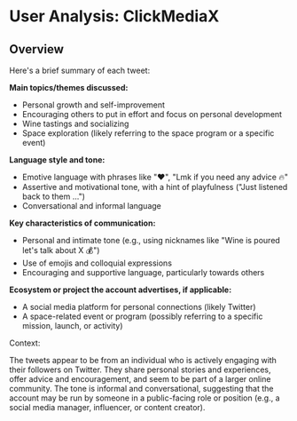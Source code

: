 # User Analysis: ClickMediaX

## Overview

Here's a brief summary of each tweet:

**Main topics/themes discussed:**

* Personal growth and self-improvement
* Encouraging others to put in effort and focus on personal development
* Wine tastings and socializing
* Space exploration (likely referring to the space program or a specific event)

**Language style and tone:**

* Emotive language with phrases like "❤️", "Lmk if you need any advice 🔥"
* Assertive and motivational tone, with a hint of playfulness ("Just listened back to them ...")
* Conversational and informal language

**Key characteristics of communication:**

* Personal and intimate tone (e.g., using nicknames like "Wine is poured let's talk about X 💰")
* Use of emojis and colloquial expressions
* Encouraging and supportive language, particularly towards others

**Ecosystem or project the account advertises, if applicable:**

* A social media platform for personal connections (likely Twitter)
* A space-related event or program (possibly referring to a specific mission, launch, or activity)

Context:

The tweets appear to be from an individual who is actively engaging with their followers on Twitter. They share personal stories and experiences, offer advice and encouragement, and seem to be part of a larger online community. The tone is informal and conversational, suggesting that the account may be run by someone in a public-facing role or position (e.g., a social media manager, influencer, or content creator).
